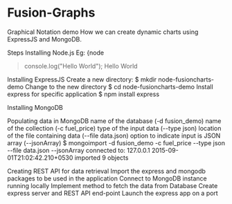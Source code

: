 # Fusion-Graphs
Graphical Notation demo
How we can create dynamic charts using ExpressJS and MongoDB.

Steps
Installing Node.js
  Eg: {node
  > console.log("Hello World");
  Hello World
  
Installing ExpressJS
  Create a new directory: $ mkdir node-fusioncharts-demo
  Change to the new directory $ cd node-fusioncharts-demo
  Install express for specific application $ npm install express
  
Installing MongoDB

Populating data in MongoDB
  name of the database (-d fusion_demo)
  name of the collection (-c fuel_price)
  type of the input data (--type json)
  location of the file containing data (--file data.json)
  option to indicate input is JSON array (--jsonArray)
    $ mongoimport -d fusion_demo -c fuel_price --type json --file data.json --jsonArray
    connected to: 127.0.0.1
    2015-09-01T21:02:42.210+0530 imported 9 objects

Creating REST API for data retrieval
  Import the express and mongodb packages to be used in the application
  Connect to MongoDB instance running locally
  Implement method to fetch the data from Database
  Create express server and REST API end-point
  Launch the express app on a port
